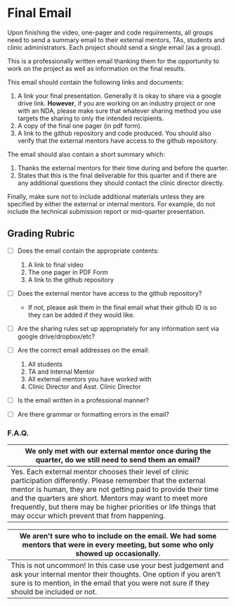 # Final Email

Upon finishing the video, one-pager and code requirements, all groups need to send a summary email to their external mentors, TAs, students and clinic administrators. Each project should send a single email (as a group).

This is a professionally written email thanking them for the opportunity to work on the project as well as information on the final results.

This email should contain the following links and documents:

1. A link your final presentation. Generally it is okay to share via a google drive link. **However**, if you are working on an industry project or one with an NDA, please make sure that whatever sharing method you use targets the sharing to only the intended recipients. 
2. A copy of the final one pager (in pdf form).
3. A link to the github repository and code produced. You should also verify that the external mentors have access to the github repository. 

The email should also contain a short summary which:
1. Thanks the external mentors for their time during and before the quarter.
1. States that this is the final deliverable for this quarter and if there are any additional questions they should contact the clinic director directly.

Finally, make sure _not_ to include additional materials unless they are specified by either the external or internal mentors. For example, do not include the technical submission report or mid-quarter presentation.

## Grading Rubric
- [ ] Does the email contain the appropriate contents:
    1. A link to final video
    2. The one pager in PDF Form
    3. A link to the github repository
- [ ] Does the external mentor have access to the github repository?
    - If not, please ask them in the final email what their github ID is so they can be added if they would like.
- [ ] Are the sharing rules set up appropriately for any information sent via google drive/dropbox/etc?
- [ ] Are the correct email addresses on the email:
    1. All students
    2. TA and Internal Mentor
    3. All external mentors you have worked with
    4. Clinic Director and Asst. Clinic Director
- [ ] Is the email written in a professional manner?
- [ ] Are there grammar or formatting errors in the email?


### F.A.Q.


| We only met with our external mentor once during the quarter, do we still need to send them an email?    |
| ----------- |
| Yes. Each external mentor chooses their level of clinic participation differently. Please remember that the external mentor is human, they are not getting paid to provide their time and the quarters are short. Mentors may want to meet more frequently, but there may be higher priorities or life things that may occur which prevent that from happening. |

| We aren't sure who to include on the email. We had some mentors that were in every meeting, but some who only showed up occasionally. |
| --- |
| This is not uncommon! In this case use your best judgement and ask your internal mentor their thoughts. One option if you aren't sure is to mention, in the email that you were not sure if they should be included or not. |
